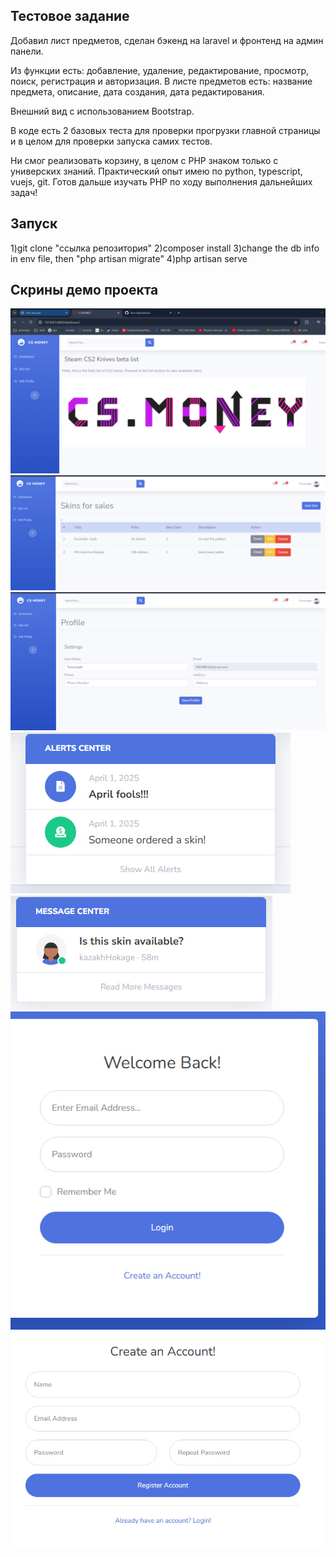 

## Тестовое задание

Добавил лист предметов, сделан бэкенд на laravel и фронтенд на админ панели.

Из функции есть: добавление, удаление, редактирование, просмотр, поиск, регистрация и авторизация.
В листе предметов есть: название предмета, описание, дата создания, дата редактирования.

Внешний вид с использованием Bootstrap.

В коде есть 2 базовых теста для проверки прогрузки главной страницы и в целом для проверки запуска самих тестов.

Ни смог реализовать корзину, в целом с PHP знаком только с универских знаний. Практический опыт имею по python, typescript, vuejs, git. Готов дальше изучать PHP по ходу выполнения дальнейших задач!

## Запуск
1)git clone "ссылка репозитория"
2)composer install
3)change the db info in env file, then "php artisan migrate"
4)php artisan serve
## Скрины демо проекта
![1](img/1.png)
![2](img/2.jpg)
![3](img/3.jpg)
![4](img/4.jpg)
![5](img/5.jpg)
![6](img/6.jpg)
![7](img/7.jpg)
